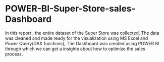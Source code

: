# POWER-BI-Super-Store-sales-Dashboard
In this report , the entire dataset of the Super Store  was collected,
The data was cleaned and made ready for the visualization using MS Excel and Power Query(DAX functions),
The Dashboard was created using POWER BI through which we can get a insights about how to optimize the sales process.
